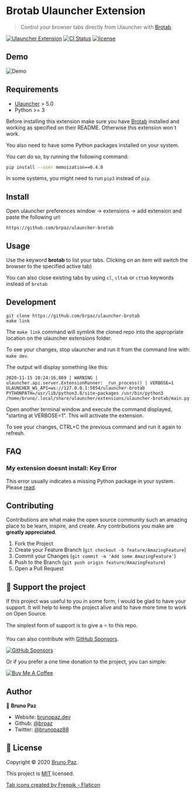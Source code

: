 # Brotab Ulauncher Extension

> Control your browser tabs directly from Ulauncher with [Brotab](https://github.com/balta2ar/brotab).

[![Ulauncher Extension](https://img.shields.io/badge/Ulauncher-Extension-yellowgreen.svg?style=for-the-badge)](https://ext.ulauncher.io/)
[![CI Status](https://img.shields.io/github/workflow/status/brpaz/ulauncher-brotab/CI?color=orange&label=actions&logo=github&logoColor=orange&style=for-the-badge)](https://github.com/brpaz/ulauncher-brotab)
[![license](https://img.shields.io/github/license/brpaz/ulauncher-brotab.svg?style=for-the-badge)](LICENSE)



## Demo

![Demo](demo.gif)

## Requirements

* [Ulauncher](https://github.com/Ulauncher/Ulauncher) > 5.0
* Python >= 3

Before installing this extension make sure you have [Brotab](https://github.com/balta2ar/brotab) installed and working as specified on their README. Otherwise this extension won´t work.

You also need to have some Python packages installed on your system.

You can do so, by running the following command:

```sh
pip install --user memoization==0.4.0
```

In some systems, you might need to run `pip3` instead of `pip`.

## Install

Open ulauncher preferences window -> extensions -> add extension and paste the following url:

```
https://github.com/brpaz/ulauncher-brotab
```

## Usage

Use the keyword **brotab** to list your tabs. Clicking on an item will switch the browser to the specified active tab)

You can also close existing tabs by using `cl`, `cltab` or `cttab` keywords instead of `brotab`


## Development

```
git clone https://github.com/brpaz/ulauncher-brotab
make link
```

The `make link` command will symlink the cloned repo into the appropriate location on the ulauncher extensions folder.

To see your changes, stop ulauncher and run it from the command line with: `make dev`.

The output will display something like this:

```
2020-11-15 10:24:16,869 | WARNING | ulauncher.api.server.ExtensionRunner: _run_process() | VERBOSE=1 ULAUNCHER_WS_API=ws://127.0.0.1:5054/ulauncher-brotab PYTHONPATH=/usr/lib/python3.8/site-packages /usr/bin/python3 /home/bruno/.local/share/ulauncher/extensions/ulauncher-brotab/main.py
```

Open another terminal window and execute the command displayed, "starting at VERBOSE=1". This will activate the extension.

To see your changes, CTRL+C the previous command and run it again to refresh.

## FAQ

### My extension doesnt install: Key Error

This error usually indicates a missing Python package in your system. Please [read](https://ulauncher-extension-doesnt-install-and-now.netlify.app/).

## Contributing

Contributions are what make the open source community such an amazing place to be learn, inspire, and create. Any contributions you make are **greatly appreciated**.

1. Fork the Project
2. Create your Feature Branch (`git checkout -b feature/AmazingFeature`)
3. Commit your Changes (`git commit -m 'Add some AmazingFeature'`)
4. Push to the Branch (`git push origin feature/AmazingFeature`)
5. Open a Pull Request

## 💛 Support the project

If this project was useful to you in some form, I would be glad to have your support.  It will help to keep the project alive and to have more time to work on Open Source.

The sinplest form of support is to give a ⭐️ to this repo.

You can also contribute with [GitHub Sponsors](https://github.com/sponsors/brpaz).

[![GitHub Sponsors](https://img.shields.io/badge/GitHub%20Sponsors-Sponsor%20Me-red?style=for-the-badge)](https://github.com/sponsors/brpaz)


Or if you prefer a one time donation to the project, you can simple:

<a href="https://www.buymeacoffee.com/Z1Bu6asGV" target="_blank"><img src="https://www.buymeacoffee.com/assets/img/custom_images/orange_img.png" alt="Buy Me A Coffee" style="height: auto !important;width: auto !important;" ></a>

## Author

👤 **Bruno Paz**

* Website: [brunopaz.dev](https://brunopaz.dev)
* Github: [@brpaz](https://github.com/brpaz)
* Twitter: [@brunopaz88](https://twitter.com/brunopaz88)

## 📝 License

Copyright © 2020 [Bruno Paz](https://github.com/brpaz).

This project is [MIT](https://opensource.org/licenses/MIT) licensed.

<a href="https://www.flaticon.com/free-icons/tab" title="tab icons">Tab icons created by Freepik - Flaticon</a>
